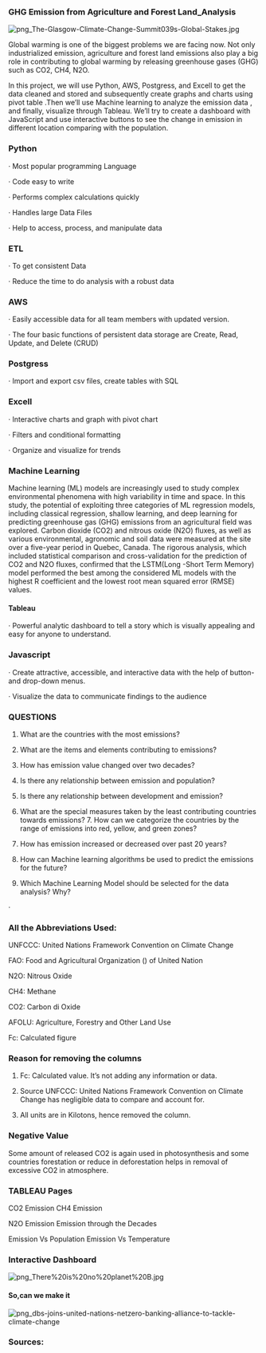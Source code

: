### GHG Emission from Agriculture and Forest Land_Analysis

![png_The-Glasgow-Climate-Change-Summit039s-Global-Stakes.jpg](https://github.com/bireshk/DataAnalyticsProject/blob/main/png/The-Glasgow-Climate-Change-Summit039s-Global-Stakes.jpg)


Global warming is one of the biggest problems we are facing now. Not only industrialized emission, agriculture and forest land emissions also play a big role in contributing to global warming by releasing greenhouse gases (GHG) such as CO2, CH4, N2O.

In this project, we will use Python, AWS, Postgress, and Excell to get the data cleaned and stored and subsequently create graphs and charts using pivot table .Then we’ll use Machine learning to analyze the emission data , and finally, visualize through Tableau. We’ll try to create a dashboard with JavaScript and use interactive buttons to see the change in emission in different location comparing with the population.
### Python

· Most popular programming Language

· Code easy to write

· Performs complex calculations quickly

· Handles large Data Files

· Help to access, process, and manipulate data

### ETL

· To get consistent Data

· Reduce the time to do analysis with a robust data

### AWS

· Easily accessible data for all team members with updated version.

· The four basic functions of persistent data storage are Create, Read, Update, and Delete (CRUD)

### Postgress

· Import and export csv files, create tables with SQL

### Excell

· Interactive charts and graph with pivot chart

· Filters and conditional formatting

· Organize and visualize for trends

### Machine Learning

Machine learning (ML) models are increasingly used to study complex environmental phenomena with high variability in time and space. In this study, the potential of exploiting three categories of ML regression models, including classical regression, shallow learning, and deep learning for predicting greenhouse gas (GHG) emissions from an agricultural field was explored. Carbon dioxide (CO2) and nitrous oxide (N2O) fluxes, as well as various environmental, agronomic and soil data were measured at the site over a five-year period in Quebec, Canada. The rigorous analysis, which included statistical comparison and cross-validation for the prediction of CO2 and N2O fluxes, confirmed that the LSTM(Long -Short Term Memory) model performed the best among the considered ML models with the highest R coefficient and the lowest root mean squared error (RMSE) values.

#### Tableau

· Powerful analytic dashboard to tell a story which is visually appealing and easy for anyone to understand.

### Javascript

· Create attractive, accessible, and interactive data with the help of button- and drop-down menus.

· Visualize the data to communicate findings to the audience

### QUESTIONS

1. What are the countries with the most emissions?

2. What are the items and elements contributing to emissions?

3. How has emission value changed over two decades?

4. Is there any relationship between emission and population?

5. Is there any relationship between development and emission?

6. What are the special measures taken by the least contributing countries towards emissions? 7. How can we categorize the countries by the range of emissions into red, yellow, and green zones?

8. How has emission increased or decreased over past 20 years?

9. How can Machine learning algorithms be used to predict the emissions for the future?

10. Which Machine Learning Model should be selected for the data analysis? Why?

·

### All the Abbreviations Used:

UNFCCC: United Nations Framework Convention on Climate Change

FAO: Food and Agricultural Organization () of United Nation

N2O: Nitrous Oxide

CH4: Methane

CO2: Carbon di Oxide

AFOLU: Agriculture, Forestry and Other Land Use

Fc: Calculated figure

### Reason for removing the columns

1. Fc: Calculated value. It’s not adding any information or data.

2. Source UNFCCC: United Nations Framework Convention on Climate Change has negligible data to compare and account for.

3. All units are in Kilotons, hence removed the column.

### Negative Value

Some amount of released CO2 is again used in photosynthesis and some countries forestation or reduce in deforestation helps in removal of excessive CO2 in atmosphere.

### TABLEAU Pages

CO2 Emission CH4 Emission

N2O Emission Emission through the Decades

Emission Vs Population Emission Vs Temperature

### Interactive Dashboard



 ![png_There%20is%20no%20planet%20B.jpg](https://github.com/bireshk/DataAnalyticsProject/blob/main/png/There%20is%20no%20planet%20B.png)
 
 
 #### So,can we make it 

 ![png_dbs-joins-united-nations-netzero-banking-alliance-to-tackle-climate-change](https://github.com/bireshk/DataAnalyticsProject/blob/main/png/dbs-joins-united-nations-netzero-banking-alliance-to-tackle-climate-change.jpeg)
 
 
 
### Sources:

